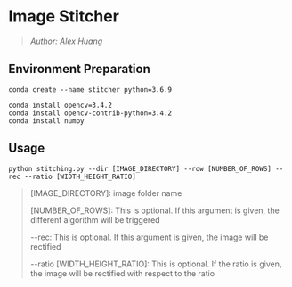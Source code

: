 # Image Stitcher

> *Author: Alex Huang*



## Environment Preparation

```shell
conda create --name stitcher python=3.6.9

conda install opencv=3.4.2
conda install opencv-contrib-python=3.4.2
conda install numpy
```



## Usage

```shell
python stitching.py --dir [IMAGE_DIRECTORY] --row [NUMBER_OF_ROWS] --rec --ratio [WIDTH_HEIGHT_RATIO]
```

> [IMAGE_DIRECTORY]: image folder name
>
> [NUMBER_OF_ROWS]: This is optional. If this argument is given, the different algorithm will be triggered
>
> --rec: This is optional. If this argument is given, the image will be rectified
>
> --ratio [WIDTH_HEIGHT_RATIO]: This is optional. If the ratio is given, the image will be rectified with respect to the ratio



